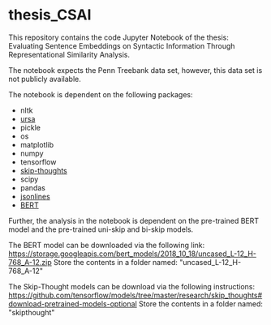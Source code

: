 # thesis_CSAI

This repository contains the code Jupyter Notebook of the thesis: Evaluating Sentence Embeddings on Syntactic Information Through Representational Similarity Analysis.

The notebook expects the Penn Treebank data set, however, this data set is not publicly available. 

The notebook is dependent on the following packages:
* nltk
* [ursa](https://github.com/gchrupala/ursa "Named link title") 
* pickle  
* os
* matplotlib
* numpy
* tensorflow
* [skip-thoughts](https://github.com/tensorflow/models/tree/master/research/skip_thoughts "Named link title")
* scipy
* pandas
* [jsonlines](https://pypi.org/project/jsonlines/ "Named link title")
* [BERT](https://github.com/google-research/bert "Named link title")

Further, the analysis in the notebook is dependent on the pre-trained BERT model and the pre-trained uni-skip and bi-skip models.

The BERT model can be downloaded via the following link:
https://storage.googleapis.com/bert_models/2018_10_18/uncased_L-12_H-768_A-12.zip
Store the contents in a folder named: "uncased_L-12_H-768_A-12"

The Skip-Thought models can be download via the following instructions:
https://github.com/tensorflow/models/tree/master/research/skip_thoughts#download-pretrained-models-optional
Store the contents in a folder named: "skipthought"
